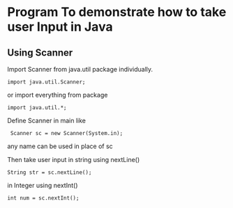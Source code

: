 # Program To demonstrate how to take user Input in Java 
## Using Scanner
Import Scanner from java.util package individually.

``` 
import java.util.Scanner;
```
or import everything from package
```
import java.util.*;
```

Define Scanner in main like
```
 Scanner sc = new Scanner(System.in);
```
any name can be used in place of sc

Then take user input in string using nextLine()
```
String str = sc.nextLine();
```
in Integer using nextInt()
```
int num = sc.nextInt();
```
